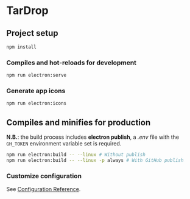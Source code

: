 # TarDrop

## Project setup

```bash
npm install
```

### Compiles and hot-reloads for development

```bash
npm run electron:serve
```

### Generate app icons

```bash
npm run electron:icons
```

## Compiles and minifies for production

**N.B.**: the build process includes **electron publish**, a *.env* file with the `GH_TOKEN` environment variable set is required.

```bash
npm run electron:build -- --linux # Without publish
npm run electron:build -- --linux -p always # With GitHub publish
```

### Customize configuration

See [Configuration Reference](https://cli.vuejs.org/config/).
